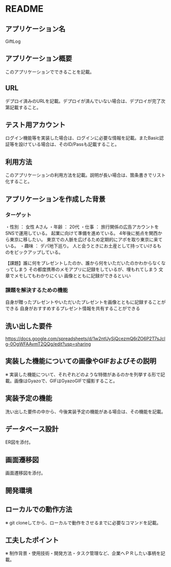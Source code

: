 # README

## アプリケーション名
GiftLog

## アプリケーション概要
このアプリケーションでできることを記載。

## URL
デプロイ済みのURLを記載。デプロイが済んでいない場合は、デプロイが完了次第記載すること。

## テスト用アカウント
ログイン機能等を実装した場合は、ログインに必要な情報を記載。またBasic認証等を設けている場合は、そのID/Passも記載すること。

## 利用方法
このアプリケーションの利用方法を記載。説明が長い場合は、箇条書きでリスト化すること。

## アプリケーションを作成した背景

### ターゲット
・性別 ： 女性 Aさん 
・年齢 ： 20代 
・仕事 ： 旅行関係の広告アカウントをSNSで運用している。
         起業に向けて準備を進めている。
         4年後に拠点を関西から東京に移したい。
         東京での人脈を広げるため定期的にアポを取り東京に来ている。
・趣味 ： デパ地下巡り。
         人と会うときにお土産として持っていけるものをピックアップしている。

【課題】誰に何をプレゼントしたのか、誰から何をいただいたのかわからなくなってしまう
       その都度携帯のメモアプリに記録をしているが、埋もれてしまう
       文章でメモしてもわかりにくい
       画像とともに記録ができるといい

### 課題を解決するための機能
自身が贈ったプレゼントやいただいたプレゼントを画像とともに記録することができる
自身がおすすめするプレゼント情報を共有することができる

## 洗い出した要件
https://docs.google.com/spreadsheets/d/1w2ntUySjQcezmQ6rZO6P2T7sJclg-0OgWFAAvmT2QQg/edit?usp=sharing

## 実装した機能についての画像やGIFおよびその説明
※	実装した機能について、それぞれどのような特徴があるのかを列挙する形で記載。画像はGyazoで、GIFはGyazoGIFで撮影すること。

## 実装予定の機能
洗い出した要件の中から、今後実装予定の機能がある場合は、その機能を記載。

## データベース設計
ER図を添付。

## 画面遷移図
画面遷移図を添付。

## 開発環境


## ローカルでの動作方法
※	git cloneしてから、ローカルで動作をさせるまでに必要なコマンドを記載。

## 工夫したポイント
※	制作背景・使用技術・開発方法・タスク管理など、企業へＰＲしたい事柄を記載。